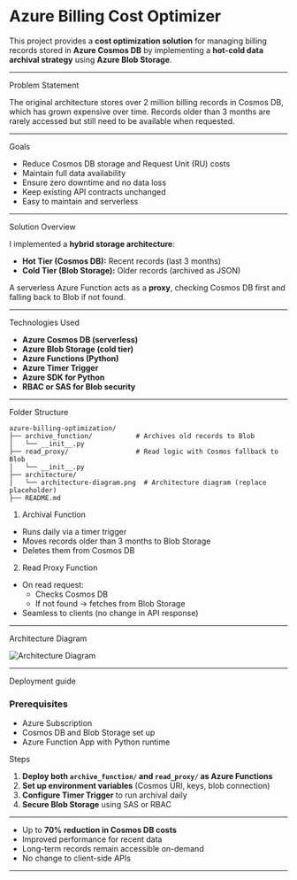 # Azure Billing Cost Optimizer

This project provides a **cost optimization solution** for managing billing records stored in **Azure Cosmos DB** by implementing a **hot-cold data archival strategy** using **Azure Blob Storage**.

---
 Problem Statement

The original architecture stores over 2 million billing records in Cosmos DB, which has grown expensive over time. Records older than 3 months are rarely accessed but still need to be available when requested.

---

 Goals

-  Reduce Cosmos DB storage and Request Unit (RU) costs
-  Maintain full data availability
-  Ensure zero downtime and no data loss
-  Keep existing API contracts unchanged
-  Easy to maintain and serverless

---

Solution Overview

I implemented a **hybrid storage architecture**:

- **Hot Tier (Cosmos DB):** Recent records (last 3 months)
- **Cold Tier (Blob Storage):** Older records (archived as JSON)

A serverless Azure Function acts as a **proxy**, checking Cosmos DB first and falling back to Blob if not found.

---
Technologies Used

- **Azure Cosmos DB (serverless)**
- **Azure Blob Storage (cold tier)**
- **Azure Functions (Python)**
- **Azure Timer Trigger**
- **Azure SDK for Python**
- **RBAC or SAS for Blob security**

---

 Folder Structure

```
azure-billing-optimization/
├── archive_function/           # Archives old records to Blob
│   └── __init__.py
├── read_proxy/                 # Read logic with Cosmos fallback to Blob
│   └── __init__.py
├── architecture/
│   └── architecture-diagram.png  # Architecture diagram (replace placeholder)
├── README.md
```

 1. Archival Function

- Runs daily via a timer trigger
- Moves records older than 3 months to Blob Storage
- Deletes them from Cosmos DB

 2. Read Proxy Function

- On read request:
  - Checks Cosmos DB
  - If not found → fetches from Blob Storage
- Seamless to clients (no change in API response)

---
 Architecture Diagram

![Architecture Diagram](./architecture/architecture-diagram.png)


---

Deployment guide

### Prerequisites

- Azure Subscription
- Cosmos DB and Blob Storage set up
- Azure Function App with Python runtime

Steps

1. **Deploy both `archive_function/` and `read_proxy/` as Azure Functions**
2. **Set up environment variables** (Cosmos URI, keys, blob connection)
3. **Configure Timer Trigger** to run archival daily
4. **Secure Blob Storage** using SAS or RBAC

---

- Up to **70% reduction in Cosmos DB costs**
- Improved performance for recent data
- Long-term records remain accessible on-demand
- No change to client-side APIs

---



